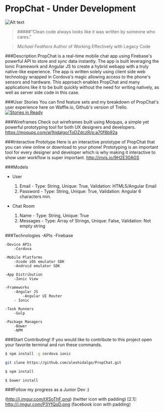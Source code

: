 # PropChat - Under Development

![Alt text](https://lh3.ggpht.com/3I3zGI2LEZhU3fkxK7bPg9dv94Ah0cnqpsM2fDxfqIF0Xkv0n_IPFkum2eJlwciLZLSQ=h310-rw "Optional title")

> #####"Clean code always looks like it was written by someone who cares."

> *Michael Feathers* Author of Working Effectively with Legacy Code

###Description
PropChat is a real-time mobile chat app using Firebase's powerful API to store and sync data instantly. The app is built leveraging the Ionic Framework and Angular JS to create a hybrid webapp with a truly native-like experience. The app is written solely using client side web technology wrapped in Cordova's magic allowing access to the phone's sensors and hardware. This approach enables PropChat and many applications like it to be built quickly without the need for writing natively, as well as server side code in this case.

###User Stories
You can find feature sets and my breakdown of PropChat's user experience here on Waffle.io, Github's version of Trello. [![Stories in Ready](https://badge.waffle.io/alexhidalgo/PropChat.png?label=ready&title=Ready)](https://waffle.io/alexhidalgo/PropChat)

###Wireframes
Check out wireframes built using Moqups, a simple yet powerful prototyping tool for both UX designers and developers. https://moqups.com/aj1hidalgo/ToDZdczR/p:a70f8b92a

###Interactive Prototype
Here is an interactive prototype of PropChat that you can view online or download to your phone! Prototyping is an important tool for every designer and developer which is why making it interactive to show user workflow is super important. http://invis.io/9H2E30AGS

###Models
- User
	1. Email - Type: String, Unique: True, Validation: HTML5/Angular Email
	2. Password - Type: String, Unique: True, Validation: Angular 6 characters min.

- Chat Room
	1. Name - Type: String, Unique: True
	2. Messages - Type: Array of Strings, Unique: False, Validation: Not empty string

###Technologies
	-APIs
		-Firebase

	-Device APIs
		-Cordova

	-Mobile Platforms
		-Xcode iOS emulator SDK
		-Android emulator SDK

	-App Distribution
		-Ionic View

	-Frameworks
		-Angular JS
			-Angular UI Router
		- Ionic

	-Task Runners
		-Gulp

	-Package Managers
		-Bower
		-NPM

###Start Contributing!
If you would like to contribute to this project open your favorite terminal and run these commands.


```zsh
$ npm install -g cordova ionic
```

```sh
git clone https://github.com/alexhidalgo/PropChat.git
```

```sh
$ npm install
```

```sh
$ bower install
```

###Follow my progress as a Junior Dev :)

(http://i.imgur.com/tXSoThF.png) (twitter icon with padding)
[2.1]: http://i.imgur.com/P3YfQoD.png (facebook icon with padding)





[1]: http://www.twitter.com/dallashidalgo
[2]: http://www.facebook.com/alexhidalgo

